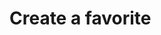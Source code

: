 # Create a favorite

<api-endpoint openapi-path="./../openapi.yaml" endpoint="/api/animals" method="GET">
</api-endpoint>